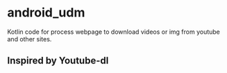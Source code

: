 # android_udm
Kotlin code for process webpage to download videos or img from youtube and other sites.

## Inspired by Youtube-dl
